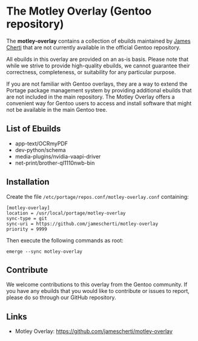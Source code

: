 # The Motley Overlay (Gentoo repository)

The **motley-overlay** contains a collection of ebuilds maintained by [James Cherti](https://www.jamescherti.com) that are not currently available in the official Gentoo repository.

All ebuilds in this overlay are provided on an as-is basis. Please note that while we strive to provide high-quality ebuilds, we cannot guarantee their correctness, completeness, or suitability for any particular purpose.

If you are not familiar with Gentoo overlays, they are a way to extend the Portage package management system by providing additional ebuilds that are not included in the main repository. The Motley Overlay offers a convenient way for Gentoo users to access and install software that might not be available in the main Gentoo tree.

## List of Ebuilds

- app-text/OCRmyPDF
- dev-python/schema
- media-plugins/nvidia-vaapi-driver
- net-print/brother-ql1110nwb-bin

## Installation

Create the file `/etc/portage/repos.conf/motley-overlay.conf` containing:

``` shell
[motley-overlay]
location = /usr/local/portage/motley-overlay
sync-type = git
sync-uri = https://github.com/jamescherti/motley-overlay
priority = 9999
```

Then execute the following commands as root:

``` shell
emerge --sync motley-overlay
```

## Contribute

We welcome contributions to this overlay from the Gentoo community. If you have any ebuilds that you would like to contribute or issues to report, please do so through our GitHub repository.

## Links
- Motley Overlay: https://github.com/jamescherti/motley-overlay
